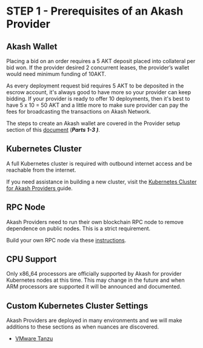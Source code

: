 # STEP 1 - Prerequisites of an Akash Provider

## Akash Wallet

Placing a bid on an order requires a 5 AKT deposit placed into collateral per bid won. If the provider desired 2 concurrent leases, the provider’s wallet would need minimum funding of 10AKT.

As every deployment request bid requires 5 AKT to be deposited in the escrow account, it's always good to have more so your provider can keep bidding. If your provider is ready to offer 10 deployments, then it's best to have 5 x 10 = 50 AKT and a little more to make sure provider can pay the fees for broadcasting the transactions on Akash Network.

The steps to create an Akash wallet are covered in the Provider setup section of this [document](../../../guides/cli/detailed-steps/part-1.-install-akash.md) (_**Parts 1-3 )**_.

## **Kubernetes Cluster**

A full Kubernetes cluster is required with outbound internet access and be reachable from the internet.

If you need assistance in building a new cluster, visit the [Kubernetes Cluster for Akash Providers ](../kubernetes-cluster-for-akash-providers/)guide.

## RPC Node

Akash Providers need to run their own blockchain RPC node to remove dependence on public nodes.  This is a strict requirement.&#x20;

Build your own RPC node via these [instructions](../../../akash-nodes/run-an-akash-node/).

## CPU Support

Only x86\_64 processors are officially supported by Akash for provider Kubernetes nodes at this time.  This may change in the future and when ARM processors are supported it will be announced and documented.

## Custom Kubernetes Cluster Settings

Akash Providers are deployed in many environments and we will make additions to these sections as when nuances are discovered.

* [VMware Tanzu](../../../providers/custom-kubernetes-cluster-settings/vmware-tanzu.md)
